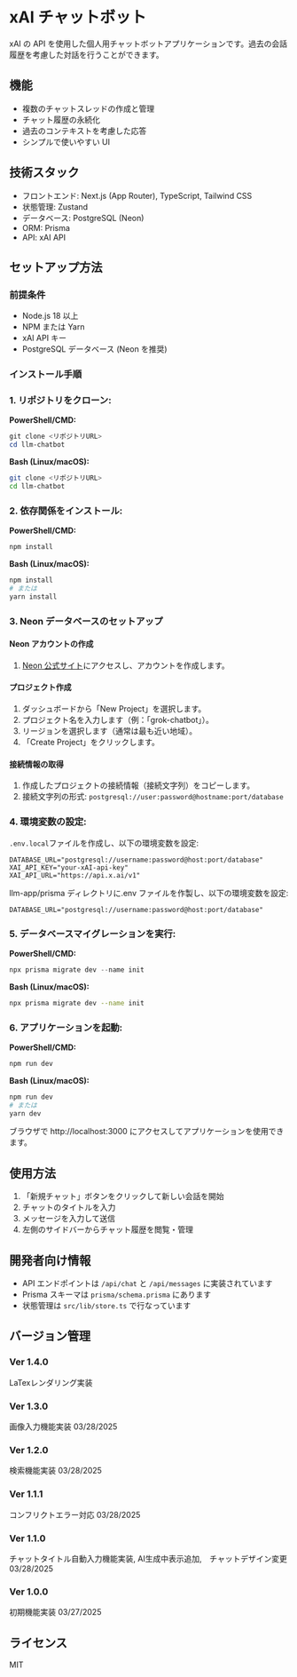 # xAI チャットボット

xAI の API を使用した個人用チャットボットアプリケーションです。過去の会話履歴を考慮した対話を行うことができます。

## 機能

- 複数のチャットスレッドの作成と管理
- チャット履歴の永続化
- 過去のコンテキストを考慮した応答
- シンプルで使いやすい UI

## 技術スタック

- フロントエンド: Next.js (App Router), TypeScript, Tailwind CSS
- 状態管理: Zustand
- データベース: PostgreSQL (Neon)
- ORM: Prisma
- API: xAI API

## セットアップ方法

### 前提条件

- Node.js 18 以上
- NPM または Yarn
- xAI API キー
- PostgreSQL データベース (Neon を推奨)

### インストール手順

### 1. リポジトリをクローン:

**PowerShell/CMD:**

```powershell
git clone <リポジトリURL>
cd llm-chatbot
```

**Bash (Linux/macOS):**

```bash
git clone <リポジトリURL>
cd llm-chatbot
```

### 2. 依存関係をインストール:

**PowerShell/CMD:**

```powershell
npm install
```

**Bash (Linux/macOS):**

```bash
npm install
# または
yarn install
```

### 3. Neon データベースのセットアップ

#### Neon アカウントの作成

1. [Neon 公式サイト](https://neon.tech)にアクセスし、アカウントを作成します。

#### プロジェクト作成

1. ダッシュボードから「New Project」を選択します。
2. プロジェクト名を入力します（例：「grok-chatbot」）。
3. リージョンを選択します（通常は最も近い地域）。
4. 「Create Project」をクリックします。

#### 接続情報の取得

1. 作成したプロジェクトの接続情報（接続文字列）をコピーします。
2. 接続文字列の形式: `postgresql://user:password@hostname:port/database`

### 4. 環境変数の設定:

`.env.local`ファイルを作成し、以下の環境変数を設定:

```
DATABASE_URL="postgresql://username:password@host:port/database"
XAI_API_KEY="your-xAI-api-key"
XAI_API_URL="https://api.x.ai/v1"
```

llm-app/prisma ディレクトリに.env ファイルを作製し、以下の環境変数を設定:

```
DATABASE_URL="postgresql://username:password@host:port/database"
```

### 5. データベースマイグレーションを実行:

**PowerShell/CMD:**

```powershell
npx prisma migrate dev --name init
```

**Bash (Linux/macOS):**

```bash
npx prisma migrate dev --name init
```

### 6. アプリケーションを起動:

**PowerShell/CMD:**

```powershell
npm run dev
```

**Bash (Linux/macOS):**

```bash
npm run dev
# または
yarn dev
```

ブラウザで http://localhost:3000 にアクセスしてアプリケーションを使用できます。

## 使用方法

1. 「新規チャット」ボタンをクリックして新しい会話を開始
2. チャットのタイトルを入力
3. メッセージを入力して送信
4. 左側のサイドバーからチャット履歴を閲覧・管理

## 開発者向け情報

- API エンドポイントは `/api/chat` と `/api/messages` に実装されています
- Prisma スキーマは `prisma/schema.prisma` にあります
- 状態管理は `src/lib/store.ts` で行なっています

## バージョン管理


### Ver 1.4.0
LaTexレンダリング実装

### Ver 1.3.0
画像入力機能実装 03/28/2025

### Ver 1.2.0
検索機能実装 03/28/2025

### Ver 1.1.1
コンフリクトエラー対応 03/28/2025

### Ver 1.1.0
チャットタイトル自動入力機能実装, AI生成中表示追加,　チャットデザイン変更 03/28/2025

### Ver 1.0.0
初期機能実装 03/27/2025

## ライセンス

MIT
